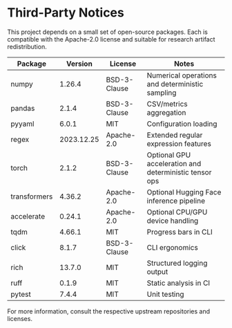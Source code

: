 # Third-Party Notices

This project depends on a small set of open-source packages. Each is compatible with the Apache-2.0 license and suitable for research artifact redistribution.

| Package | Version | License | Notes |
|---------|---------|---------|-------|
| numpy | 1.26.4 | BSD-3-Clause | Numerical operations and deterministic sampling |
| pandas | 2.1.4 | BSD-3-Clause | CSV/metrics aggregation |
| pyyaml | 6.0.1 | MIT | Configuration loading |
| regex | 2023.12.25 | Apache-2.0 | Extended regular expression features |
| torch | 2.1.2 | BSD-3-Clause | Optional GPU acceleration and deterministic tensor ops |
| transformers | 4.36.2 | Apache-2.0 | Optional Hugging Face inference pipeline |
| accelerate | 0.24.1 | Apache-2.0 | Optional CPU/GPU device handling |
| tqdm | 4.66.1 | MIT | Progress bars in CLI |
| click | 8.1.7 | BSD-3-Clause | CLI ergonomics |
| rich | 13.7.0 | MIT | Structured logging output |
| ruff | 0.1.9 | MIT | Static analysis in CI |
| pytest | 7.4.4 | MIT | Unit testing |

For more information, consult the respective upstream repositories and licenses.
